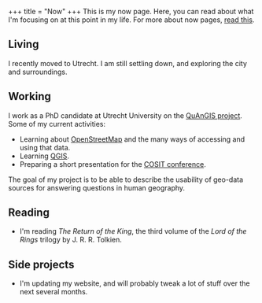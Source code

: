 +++
title = "Now"
+++
This is my now page.
Here, you can read about what I'm focusing on at this point in my life.
For more about now pages, [read this](https://nownownow.com/about).

## Living
I recently moved to Utrecht.
I am still settling down, and exploring the city and surroundings.

## Working
I work as a PhD candidate at Utrecht University on the [QuAnGIS project](https://www.questionbasedanalysis.com/).
Some of my current activities:
* Learning about [OpenStreetMap](https://www.openstreetmap.org/about) and the many ways of accessing and using that data.
* Learning [QGIS](https://qgis.org/).
* Preparing a short presentation for the [COSIT conference](https://cosit2019.ur.de/).

The goal of my project is to be able to describe the usability of geo-data sources for answering questions in human geography.

## Reading
* I'm reading *The Return of the King*, the third volume of the *Lord of the Rings* trilogy by J. R. R. Tolkien.

## Side projects
* I'm updating my website, and will probably tweak a lot of stuff over the next several months.

